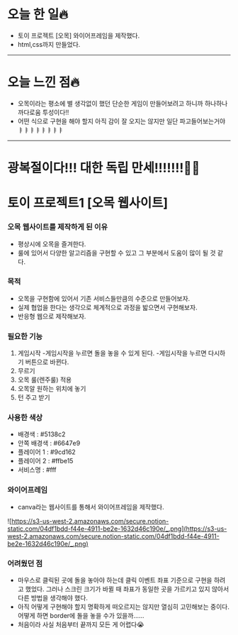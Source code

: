 # 오늘 한 일🔥

- 토이 프로젝트 [오목] 와이어프레임을 제작했다.
- html,css까지 만들었다.

---

# 오늘 느낀 점🔥

- 오목이라는 평소에 별 생각없이 했던 단순한 게임이 만들어보려고 하니까 하나하나 까다로움 투성이다!!
- 어떤 식으로 구현을 해야 할지 아직 감이 잘 오지는 않지만 일단 파고들어보는거야ㅑㅑㅑㅑㅑㅑㅑㅑ

---

# 광복절이다!!! 대한 독립 만세!!!!!!!🙌🏻

# 토이 프로젝트1 [오목 웹사이트]

### 오목 웹사이트를 제작하게 된 이유

- 평상시에 오목을 즐겨한다.
- 룰에 있어서 다양한 알고리즘을 구현할 수 있고 그 부분에서 도움이 많이 될 것 같다.

### 목적

- 오목을 구현함에 있어서 기존 서비스들만큼의 수준으로 만들어보자.
- 실제 협업을 한다는 생각으로 체계적으로 과정을 밟으면서 구현해보자.
- 반응형 웹으로 제작해보자.

### 필요한 기능

1. 게임시작
-게임시작을 누르면 돌을 놓을 수 있게 된다.
-게임시작을 누르면 다시하기 버튼으로 바뀐다.
2. 무르기
3. 오목 룰(렌주룰) 적용
4. 오목알 원하는 위치에 놓기
5. 턴 주고 받기

### 사용한 색상

- 배경색 : #5138c2
- 안쪽 배경색 : #6647e9
- 플레이어 1 : #9cd162
- 플레이어 2 : #ffbe15
- 서비스명 : #fff

### 와이어프레임

- canva라는 웹사이트를 통해서 와이어프레임을 제작했다.

![https://s3-us-west-2.amazonaws.com/secure.notion-static.com/04df1bdd-f44e-4911-be2e-1632d46c190e/_.png](https://s3-us-west-2.amazonaws.com/secure.notion-static.com/04df1bdd-f44e-4911-be2e-1632d46c190e/_.png)

### 어려웠던 점

- 마우스로 클릭된 곳에 돌을 놓아야 하는데 클릭 이벤트 좌표 기준으로 구현을 하려고 했었다.
그러나 스크린 크기가 바뀔 때 좌표가 동일한 곳을 가르키고 있지 않아서 다른 방법을 생각해야 했다.
- 아직 어떻게 구현해야 할지 명확하게 떠오르지는 않지만 열심히 고민해보는 중이다. 어떻게 하면 border에 돌을 놓을 수가 있을까......
- 처음이라 사실 처음부터 끝까지 모든 게 어렵다😭
